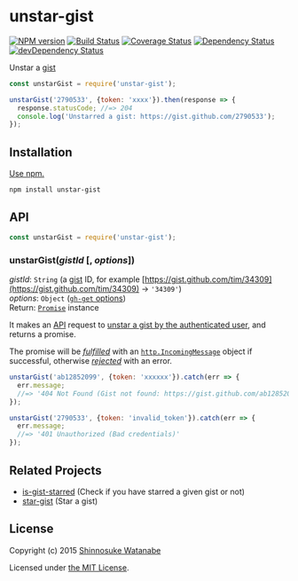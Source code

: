 # unstar-gist

[![NPM version](https://img.shields.io/npm/v/unstar-gist.svg)](https://www.npmjs.com/package/unstar-gist)
[![Build Status](https://travis-ci.org/shinnn/unstar-gist.svg?branch=master)](https://travis-ci.org/shinnn/unstar-gist)
[![Coverage Status](https://img.shields.io/coveralls/shinnn/unstar-gist.svg)](https://coveralls.io/github/shinnn/unstar-gist)
[![Dependency Status](https://david-dm.org/shinnn/unstar-gist.svg)](https://david-dm.org/shinnn/unstar-gist)
[![devDependency Status](https://david-dm.org/shinnn/unstar-gist/dev-status.svg)](https://david-dm.org/shinnn/unstar-gist#info=devDependencies)

Unstar a [gist](https://gist.github.com/)

```javascript
const unstarGist = require('unstar-gist');

unstarGist('2790533', {token: 'xxxx'}).then(response => {
  response.statusCode; //=> 204
  console.log('Unstarred a gist: https://gist.github.com/2790533');
});
```

## Installation

[Use npm.](https://docs.npmjs.com/cli/install)

```
npm install unstar-gist
```

## API

```javascript
const unstarGist = require('unstar-gist');
```

### unstarGist(*gistId* [, *options*])

*gistId*: `String` (a [gist](https://help.github.com/articles/about-gists/) ID, for example [https://gist.github.com/tim/34309](https://gist.github.com/tim/34309) → `'34309'`)  
*options*: `Object` ([`gh-get` options](https://github.com/shinnn/gh-get#options))  
Return: [`Promise`](http://www.ecma-international.org/ecma-262/6.0/#sec-promise-constructor) instance

It makes an [API](https://developer.github.com/v3/) request to [unstar a gist by the authenticated user](https://developer.github.com/v3/gists/#unstar-a-gist), and returns a promise.

The promise will be [*fulfilled*](https://promisesaplus.com/#point-26) with an [`http.IncomingMessage`](https://nodejs.org/api/http.html#http_http_incomingmessage) object if successful, otherwise [*rejected*](https://promisesaplus.com/#point-30) with an error.

```javascript
unstarGist('ab12852099', {token: 'xxxxxx'}).catch(err => {
  err.message;
  //=> '404 Not Found (Gist not found: https://gist.github.com/ab12852099)'
});

unstarGist('2790533', {token: 'invalid_token'}).catch(err => {
  err.message;
  //=> '401 Unauthorized (Bad credentials)'
});
```

## Related Projects

* [is-gist-starred](https://github.com/shinnn/is-gist-starred) (Check if you have starred a given gist or not) 
* [star-gist](https://github.com/shinnn/star-gist) (Star a gist)

## License

Copyright (c) 2015 [Shinnosuke Watanabe](https://github.com/shinnn)

Licensed under [the MIT License](./LICENSE).

